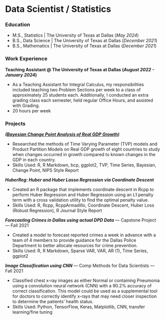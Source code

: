 # Data Scientist / Statistics

### Education
- M.S., Statistics | The University of Texas at Dallas (_May 2024_)
- B.S., Data Science | The University of Texas at Dallas (_December 2021_)
- B.S., Mathematics | The University of Texas at Dallas (_December 2021_)
  
### Work Experience
**Teaching Assistant @ The University of Texas at Dallas (_August 2022 - January 2024_)**
- As a Teaching Assistant for Integral Calculus, my responsibilities included teaching two Problem Sections per week to a class of approximately 25 students each. Additionally, I conducted an extra grading class each semester, held regular Office Hours, and assisted with Grading. 
- 20 hours per week

### Projects
***([Bayesian Change Point Analysis of Real GDP Growth](https://github.com/jkenney1123/jkenney1123.github.io/blob/cbe567d125afff55ca4e00d334f583d6b3c328ed/Projects/Bayesian_Change_Point_Analysis.pdf))***
-	Researched the methods of Time Varying Parameter (TVP) models and Product Partition Models on Real GDP growth of eight countries to study when changes occurred in growth compared to known changes in the GDP in each country.
-	Skills Used: R, R Markdown, bcp, ggplot2, TVP, Time Series, Bayesian, Change Point, NIPS Style Report

***HuberReg: Huber and Huber Lasso Regression via Coordinate Descent***
- Created an R package that implements coordinate descent in Rcpp to perform Huber Regression and Huber Regression using an L1 penalty term with a cross validation utility to find the optimal penalty value.
- Skills Used: R, Rcpp, RcppArmadillo, Coordinate Descent, Huber Loss (Robust Regression), R Journal Style Report

***Forecasting Crimes in Dallas using actual DPD Data***
—  Capstone Project  —  Fall 2021
- Created a model to forecast reported crimes a week in advance with a team of 4 members to provide guidance for the Dallas Police Department to better allocate resources for crime prevention.
- Skills Used: R, R Markdown, Sparse VAR, VAR, AR (1), Time Series, ggplot2

***Image Classification using CNN***
—  Comp Methods for Data Scientists  —  Fall 2021
- Classified chest x-ray images as either Normal or containing Pneumonia using a convolution neural network (CNN) with a 90.2% accuracy of correct classification. This model could be used as a supplemental tool for doctors to correctly identify x-rays that may need closer inspection to determine the patients’ health status.
- Skills Used: Python, TensorFlow, Keras, Matplotlib, CNN, transfer learning/fine tuning 
